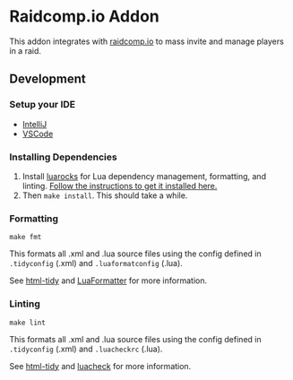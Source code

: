 # Raidcomp.io Addon

This addon integrates with [raidcomp.io](https://raidcomp.io) to mass invite and manage players in a raid.

## Development

### Setup your IDE

- [IntelliJ](https://github.com/Ellypse/IntelliJ-IDEA-Lua-IDE-WoW-API/wiki)
- [VSCode](https://github.com/Ketho/vscode-wow-api)

### Installing Dependencies
1. Install [luarocks](https://luarocks.org/) for Lua dependency management, formatting, and linting. [Follow the instructions to get it installed here.](https://github.com/luarocks/luarocks/wiki/Download)
2. Then `make install`. This should take a while.

### Formatting
`make fmt`

This formats all .xml and .lua source files using the config defined in `.tidyconfig` (.xml) and `.luaformatconfig` (.lua).  

See [html-tidy](https://www.html-tidy.org/) and [LuaFormatter](https://github.com/Koihik/LuaFormatter) for more information.

### Linting
`make lint`

This formats all .xml and .lua source files using the config defined in `.tidyconfig` (.xml) and `.luacheckrc` (.lua).  

See [html-tidy](https://www.html-tidy.org/) and [luacheck](https://github.com/mpeterv/luacheck) for more information.
